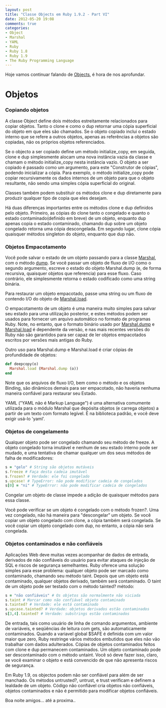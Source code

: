 ```yaml
---
layout: post
title: "Classe Objects em Ruby 1.9.2 - Part VI"
date: 2012-05-20 19:08
comments: true
categories: 
- Object
- Marshal
- YAML
- Ruby
- Ruby 1.8
- Ruby 1.9
- The Ruby Programming Language
---
```


<p>Hoje vamos continuar falando de <a href="http://ruby-doc.org/core-1.9.3/Object.html">Objects</a>, é hora de nos aprofundar.</p>

<h1>Objetos</h1>

<h3>Copiando objetos</h3>

A classe Object define dois métodos estreitamente relacionados para copiar objetos. Tanto o clone e como o dup retornar uma cópia
superficial do objeto em que eles são chamados. Se o objeto copiado inclui o estado interno que se refere a outros objetos, apenas as
referências a objetos são copiadas, não os próprios objetos referenciados.

Se o objecto a ser copiado define um método initialize_copy, em seguida, clone e dup simplesmente alocam uma nova instância vazia da
classe e chamam o método initialize_copy nesta instância vazio. O objeto a ser copiado é passado como um argumento, para este "Construtor
de cópias", podendo inicializar a cópia. Para exemplo, o método initialize_copy pode copiar recursivamente os dados internos de um objeto
para que o objeto resultante, não sendo uma simples cópia superficial do original.

Classes também podem substituir os métodos clone e dup diretamente para produzir qualquer tipo de copia que eles desejam.

Há duas diferenças importantes entre os métodos clone e dup definidos pelo objeto. Primeiro, as cópias do clone tanto o congelado e
quanto o estado contaminado(definido em breve) de um objeto, enquanto dup apenas copia o estado contaminado, chamando dup sobre um objeto
congelado retorna uma cópia descongelada. Em segundo lugar, clone cópia quaisquer métodos singleton do objeto, enquanto que dup não.

<h3>Objetos Empacotamento</h3>

Você pode salvar o estado de um objeto passando para a classe <a href="http://www.ruby-doc.org/core-1.9.2/Marshal.html">Marshal</a>, com o método <a href="http://www.ruby-doc.org/core-1.9.2/Marshal.html#method-c-dump">dump</a>. Se você passar um objeto de fluxo de I/O como o segundo argumento, escreve o estado do objeto Marshal.dump (e, de forma recursiva, quaisquer objetos que referencia) para esse fluxo.
Caso contrário, ele simplesmente retorna o estado codificado como uma string binária.

Para restaurar um objeto empacotado, passe uma string ou um fluxo de contendo I/O do objeto de <a href="http://www.ruby-doc.org/core-1.9.2/Marshal.html#method-c-load">Marshal.load</a>.

O empacotamento de um objeto é uma maneira muito simples para salvar seu estado para uma utilização posterior, e estes métodos podem ser
usados ​​para fornecer um arquivo automático no formato de programas Ruby. Note, no entanto, que o formato binário usado por <a href="http://www.ruby-doc.org/core-1.9.2/Marshal.html#method-c-dump">Marshal.dump</a> e <a href="http://www.ruby-doc.org/core-1.9.2/Marshal.html#method-c-load">Marshal.load</a> é dependente da versão, e nas mais recentes versões do Ruby não são garantidos para ser capaz de ler
objetos empacotados escritos por versões mais antigas do Ruby.

Outro uso para Marshal.dump e Marshal.load é criar cópias de profundidade de objetos:

```ruby Marshal
def deepcopy(o)
  Marshal.load (Marshal.dump (o))
end
```

Note que os arquivos de fluxo I/O, bem como o método e os objetos Binding, são dinâmicos demais para ser empacotado, não haveria nenhuma
maneira confiável para restaurar seu Estado.

YAML ("YAML não é Markup Language") é uma alternativa comumente utilizada para o módulo Marshal que depósita objetos (e carrega objetos) a
partir de um texto com formato legível. É na biblioteca padrão, e você deve exigir usá-lo 'yaml'.

<h3>Objetos de congelamento</h3>

Qualquer objeto pode ser congelado chamando seu método de freeze. A objeto congelado torna imutável e nenhum de seu estado interno pode
ser mudado, e uma tentativa de chamar qualquer um dos seus métodos de falha de modificadores:


```ruby  Freeze
s = "gelo" # String são objetos mutáveis
s.freeze # Faça desta cadeia imutável
s.frozen? # Verdade: ele foi congelado
s.upcase! # TypeError: não pode modificar cadeia de congelados
s[0] = "ni" # TypeError: não pode modificar cadeia de congelados
```

Congelar um objeto de classe impede a adição de quaisquer métodos para essa classe.

Você pode verificar se um objeto é congelado com o método frozen?. Uma vez congelado, não há maneira para "descongelar" um objeto. Se
você copiar um objeto congelado com clone, a cópia também será congelada. Se você copiar um objeto congelado com dup, no entanto, a 
cópia não será congelada.

<h3>Objetos contaminados e não confiáveis</h3>

Aplicações Web deve muitas vezes acompanhar de dados de entrada, derivados de não confiáveis do usuário para evitar ataques de injeção
de SQL e riscos de segurança semelhantes. Ruby oferece uma solução simples para esse problema: qualquer objeto pode ser marcado como
contaminado, chamando seu método taint. Depois que um objeto está contaminado, qualquer objetos derivado, também será contaminado. O 
taint de um objeto pode ser testado com o método tainted? método:

``` ruby taint
s = "não confiáveis" # Os objetos são normalmente não viciada
s.taint # Marcar como não confiável objeto contaminado
s.tainted? # Verdade: ele está contaminado
s.upcase.tainted? # Verdade: objetos derivados estão contaminados
s[3,4].tainted? # Verdade: substrings estão contaminados
```

De entrada, tais como usuário de linha de comando argumentos, ambiente de variáveis, e seqüências de leitura com gets, são automaticamente 
contaminados. Quando a variavel global $SAFE é definida com um valor maior que zero, Ruby restringe vários métodos embutidos que eles não
vão trabalhar com dados adulterados. Cópias de objetos contaminados feitos com clone e dup permanecem contaminados. Um objeto contaminado
pode ser descontaminado com o método untaint. Você só deve fazer isso, claro, se você examinar o objeto e está convencido de que não apresenta riscos de segurança.

Em Ruby 1.9, os objectos podem não ser confiável para além de ser manchado. Os métodos untrusted?, untrust, e trust verificam e definem a
lealdade de um objeto. Código não confiável cria objetos não confiáveis, objetos contaminados e não é permitido para modificar objetos 
confiáveis. 


Boa noite amigos... até a proxima..
